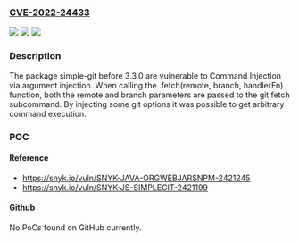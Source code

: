 ### [CVE-2022-24433](https://cve.mitre.org/cgi-bin/cvename.cgi?name=CVE-2022-24433)
![](https://img.shields.io/static/v1?label=Product&message=simple-git&color=blue)
![](https://img.shields.io/static/v1?label=Version&message=%3C%203.3.0%20&color=brighgreen)
![](https://img.shields.io/static/v1?label=Vulnerability&message=Command%20Injection&color=brighgreen)

### Description

The package simple-git before 3.3.0 are vulnerable to Command Injection via argument injection. When calling the .fetch(remote, branch, handlerFn) function, both the remote and branch parameters are passed to the git fetch subcommand. By injecting some git options it was possible to get arbitrary command execution.

### POC

#### Reference
- https://snyk.io/vuln/SNYK-JAVA-ORGWEBJARSNPM-2421245
- https://snyk.io/vuln/SNYK-JS-SIMPLEGIT-2421199

#### Github
No PoCs found on GitHub currently.

